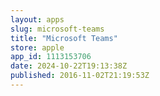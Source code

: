 ```yaml
---
layout: apps
slug: microsoft-teams
title: "Microsoft Teams"
store: apple
app_id: 1113153706
date: 2024-10-22T19:13:38Z
published: 2016-11-02T21:19:53Z
---
```

